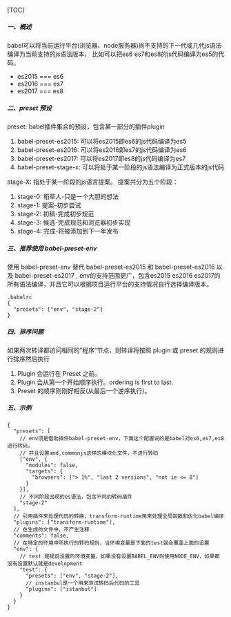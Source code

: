 [TOC]

##### 一、概述
babel可以将当前运行平台(浏览器、node服务器)尚不支持的下一代或几代js语法编译为当前支持的js语法版本，
比如可以把es6 es7和es8的js代码编译为es5的代码。
- es2015 === es6
- es2016 === es7
- es2017 === es8

##### 二、preset 预设
preset: babel插件集合的预设，包含某一部分的插件plugin
1. babel-preset-es2015: 可以将es2015即es6的js代码编译为es5
2. babel-preset-es2016: 可以将es2016即es7的js代码编译为es6
3. babel-preset-es2017: 可以将es2017即es8的js代码编译为es7
4. babel-preset-stage-x: 可以将处于某一阶段的js语法编译为正式版本的js代码

stage-X: 指处于某一阶段的js语言提案。
提案共分为五个阶段：
1. stage-0: 稻草人-只是一个大胆的想法
2. stage-1: 提案-初步尝试
3. stage-2: 初稿-完成初步规范
4. stage-3: 候选-完成规范和浏览器初步实现
5. stage-4: 完成-将被添加到下一年发布

##### 三、推荐使用 babel-preset-env
使用 babel-preset-env 替代 babel-preset-es2015 和 babel-preset-es2016 以及 babel-preset-es2017 ,
env的支持范围更广，包含es2015 es2016 es2017的所有语法编译，并且它可以根据项目运行平台的支持情况自行选择编译版本。
``` properties
.babelrc
{
  "presets": ["env", "stage-2"]
}
```

##### 四、排序问题
如果两次转译都访问相同的”程序”节点，则转译将按照 plugin 或 preset 的规则进行排序然后执行
1. Plugin 会运行在 Preset 之前。
2. Plugin 会从第一个开始顺序执行。ordering is first to last.
3. Preset 的顺序则刚好相反(从最后一个逆序执行)。

##### 五、示例
``` properties
{
  "presets": [
    // env项是借助插件babel-preset-env，下面这个配置说的是babel对es6,es7,es8进行转码，
    // 并且设置amd,commonjs这样的模块化文件，不进行转码
    ["env", {
      "modules": false,
      "targets": {
        "browsers": ["> 1%", "last 2 versions", "not ie <= 8"]
      }
    }],
    // 不同阶段出现的es语法，包含不同的转码插件
    "stage-2"
  ],
  // 引用插件来处理代码的转换，transform-runtime用来处理全局函数和优化babel编译
  "plugins": ["transform-runtime"],
  // 在生成的文件中，不产生注释
  "comments": false,
  // 在特定的环境中所执行的转码规则，当环境变量是下面的test就会覆盖上面的设置
  "env": {
    // test 是提前设置的环境变量，如果没有设置BABEL_ENV则使用NODE_ENV，如果都没有设置默认就是development
    "test": {
      "presets": ["env", "stage-2"],
      // instanbul是一个用来测试转码后代码的工具
      "plugins": ["istanbul"]
    }
  }
}
```
